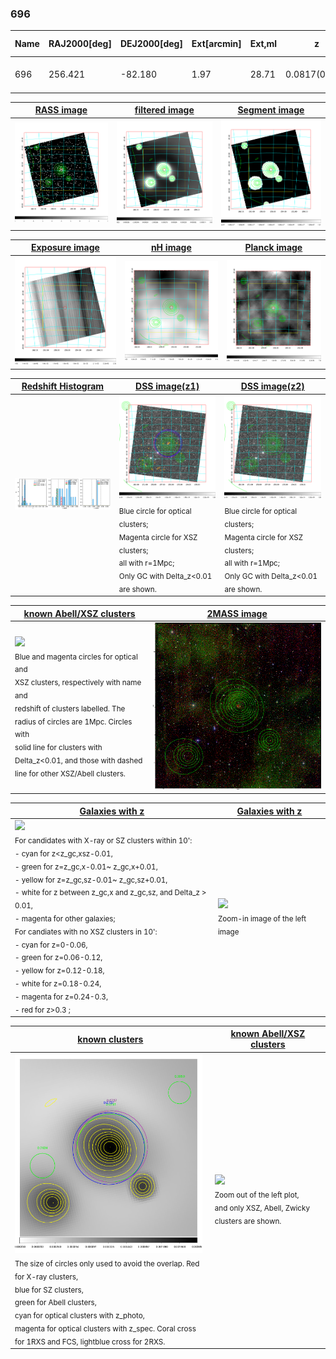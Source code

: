 <div STYLE="page-break-after: always;"></div>

### 696

|Name|RAJ2000[deg]|DEJ2000[deg] |Ext[arcmin]| Ext,ml | z | z_src| C|GC(XSZ,Delta_z<0.01)| GC(OPT,Delta_z<0.01)|GC| R_sig[arcmin] | R500[arcmin] | R500[Mpc]| CRsig[c/s] | CR500[c/s] |L500[1E44 erg/s]|F500[1E-12 erg/s/cm^2]| M500[1E14 Msun]|Tx[keV]|Cnt_sig|Beta|Rc[arcmin]|Comment|Alias|
|---|---|---|---|---|---|------|---|--------|---------|----------|---|---|---|---|---|---|---|---|---|---|---|---|---|---|
|696| 256.421| -82.180| 1.97| 28.71| 0.0817(0.007)| z1, z_xsz| B| MCXC, Tar| A, W| A, MCXC, Tar, W| 7.338| 10.023| 0.926| 0.294(0.061)| 0.313(0.065)| 0.911(0.089)| 5.518(0.539)| 2.44(0.12)| 3.81(0.12)| 48.6| 0.877(-0.126+0.087)| 4.007(-0.777+0.606)| -| k211|

|[RASS image](../image/696/696_img.pdf)|[filtered image](../image/696/696_fil.pdf)|[Segment image](../image/696/696_seg.pdf)|
|-------------------|--------------------|-------------------|
| <img src="../image/696/696_img.png" width="300">  | <img src="../image/696/696_fil.png" width="300">   | <img src="../image/696/696_seg.png" width="300">  |

|[Exposure image](../image/696/696_mex.pdf)| [nH image](../image/696/696_nh.pdf)| [Planck image](../image/696/696_p.pdf)|
|-------------------|--------------------|-------------------|
|<img src="../image/696/696_mex.png" width="300">   | <img src="../image/696/696_nh.png" width="300">    | <img src="../image/696/696_p.png" width="300"> |

|[Redshift Histogram](../image/696/696_zg.pdf) | [DSS image(z1)](../image/696/696_dss_z1.pdf)      |  [DSS image(z2)](../image/696/696_dss_z2.pdf)    |
|-------------------|--------------------|-------------------|
|<img src="../image/696/696_zg.png" width="300"> |<img src="../image/696/696_dss_z1.png" width="300"> <sub><br>Blue circle for optical clusters; <br>Magenta circle for XSZ clusters; <br>all with r=1Mpc; <br>Only GC with Delta_z<0.01 are shown. </sub>| <img src="../image/696/696_dss_z2.png" width="300"><sub><br>Blue circle for optical clusters; <br>Magenta circle for XSZ clusters; <br>all with r=1Mpc; <br>Only GC with Delta_z<0.01 are shown. </sub> |

|[known Abell/XSZ clusters](../image/696/696_m.pdf) | [2MASS image](../image/696/696_2mass.pdf)      |
|-------------------|-------------------|
|<img src=../image/696/696_m.png width="300"> <br><sub>Blue and magenta circles for optical and <br>XSZ clusters, respectively with name and <br>redshift of clusters labelled. The <br>radius of circles are 1Mpc. Circles with <br>solid line for clusters with <br>Delta_z<0.01, and those with dashed <br>line for other XSZ/Abell clusters.        </sub>|<img src="../image/696/696_2mass.png" width="300">  |

|[Galaxies with z](../image/696/696_opt_ned.pdf) |[Galaxies with z](../image/696/696_opt_ned_zoom.pdf) |
|-------------------|-------------------|
| <img src=../image/696/696_opt_ned.png width="300"> <br><sub> For candidates with X-ray or SZ clusters within 10': <br> - cyan for z<z_gc,xsz-0.01, <br> - green for z=z_gc,x-0.01~ z_gc,x+0.01, <br> - yellow for z=z_gc,sz-0.01~ z_gc,sz+0.01, <br> - white for z between z_gc,x and z_gc,sz, and Delta_z > 0.01, <br> - magenta for other galaxies; <br>For candiates with no XSZ clusters in 10': <br> - cyan for z=0-0.06, <br> - green for z=0.06-0.12, <br> - yellow for z=0.12-0.18, <br> - white for z=0.18-0.24, <br> - magenta for z=0.24-0.3, <br> - red for z>0.3 ;  </sub>|<img src=../image/696/696_opt_ned_zoom.png width="300">  <br><sub> Zoom-in image of the left image</sub>|

|[known clusters](../image/696/696_gc.pdf) |[known Abell/XSZ clusters](../image/696/696_gc_large.pdf) |
|-------------------|-------------------|
| <img src=../image/696/696_gc.png width="300"> <br><sub> The size of circles only used to avoid the overlap. Red for X-ray clusters, <br> blue for SZ clusters, <br> green for Abell clusters, <br> cyan for optical clusters with z_photo, <br> magenta for optical clusters with z_spec. Coral cross for 1RXS and FCS, lightblue cross for 2RXS. </sub>|<img src=../image/696/696_gc_large.png width="300"> <br><sub> Zoom out of the left plot, <br> and only XSZ, Abell, Zwicky clusters are shown. </sub> |



